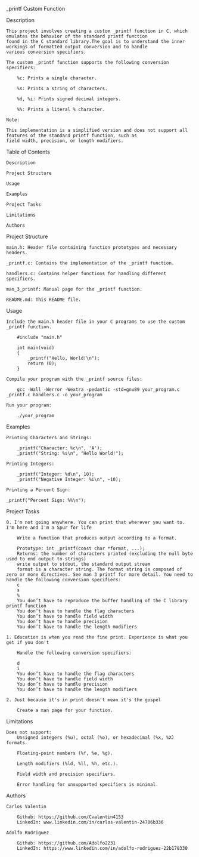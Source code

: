 _printf Custom Function

Description

    This project involves creating a custom _printf function in C, which emulates the behavior of the standard printf function
    found in the C standard library.The goal is to understand the inner workings of formatted output conversion and to handle
    various conversion specifiers.

    The custom _printf function supports the following conversion specifiers:

        %c: Prints a single character.

        %s: Prints a string of characters.

        %d, %i: Prints signed decimal integers.

        %%: Prints a literal % character.

    Note:

    This implementation is a simplified version and does not support all features of the standard printf function, such as
    field width, precision, or length modifiers.

Table of Contents

    Description

    Project Structure

    Usage

    Examples

    Project Tasks

    Limitations

    Authors

Project Structure

    main.h: Header file containing function prototypes and necessary headers.

    _printf.c: Contains the implementation of the _printf function.

    handlers.c: Contains helper functions for handling different specifiers.

    man_3_printf: Manual page for the _printf function.

    README.md: This README file.

Usage

    Include the main.h header file in your C programs to use the custom _printf function.

        #include "main.h"

        int main(void)
        {
            _printf("Hello, World!\n");
            return (0);
        }

    Compile your program with the _printf source files:

        gcc -Wall -Werror -Wextra -pedantic -std=gnu89 your_program.c _printf.c handlers.c -o your_program

    Run your program:

        ./your_program

Examples

    Printing Characters and Strings:

        _printf("Character: %c\n", 'A');
        _printf("String: %s\n", "Hello World!");

    Printing Integers:

        _printf("Integer: %d\n", 10);
        _printf("Negative Integer: %i\n", -10);

    Printing a Percent Sign:

    _printf("Percent Sign: %%\n");

Project Tasks

    0. I'm not going anywhere. You can print that wherever you want to. I'm here and I'm a Spur for life

        Write a function that produces output according to a format.

        Prototype: int _printf(const char *format, ...);
        Returns: the number of characters printed (excluding the null byte used to end output to strings)
        write output to stdout, the standard output stream
        format is a character string. The format string is composed of zero or more directives. See man 3 printf for more detail. You need to handle the following conversion specifiers:
        c
        s
        %
        You don’t have to reproduce the buffer handling of the C library printf function
        You don’t have to handle the flag characters
        You don’t have to handle field width
        You don’t have to handle precision
        You don’t have to handle the length modifiers

    1. Education is when you read the fine print. Experience is what you get if you don't

        Handle the following conversion specifiers:

        d
        i
        You don’t have to handle the flag characters
        You don’t have to handle field width
        You don’t have to handle precision
        You don’t have to handle the length modifiers

    2. Just because it's in print doesn't mean it's the gospel

        Create a man page for your function.

Limitations

    Does not support:
        Unsigned integers (%u), octal (%o), or hexadecimal (%x, %X) formats.

        Floating-point numbers (%f, %e, %g).

        Length modifiers (%ld, %ll, %h, etc.).

        Field width and precision specifiers.

        Error handling for unsupported specifiers is minimal.

Authors

    Carlos Valentin

        Github: https://github.com/Cvalentin4153
        LinkedIn: www.linkedin.com/in/carlos-valentin-24706b336

    Adolfo Rodriguez

        Github: https://github.com/Adolfo2231
        LinkedIn: https://www.linkedin.com/in/adolfo-rodriguez-22b178330
